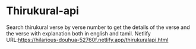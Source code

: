# Thirukural-api
Search thirukural verse by verse number to get the details of the verse and the verse with explanation both in english and tamil.
Netlify URL:https://hilarious-douhua-52760f.netlify.app/thirukuralapi.html
